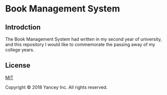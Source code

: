 # Book Management System

## Introdction

The Book Management System had written in my second year of university, and this repository I would like to commemorate the passing away of my college years.

## License

[MIT](https://opensource.org/licenses/MIT)

Copyright © 2018 Yancey Inc. All rights reserved.

